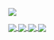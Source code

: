 
![](https://komarev.com/ghpvc/?username=d0kur0&label=?-23qfAF12)


<a href="https://github.com/d0kur0/cui">
  <img align="center" src="https://github-readme-stats.vercel.app/api/pin/?username=d0kur0&repo=cui&theme=radical" />
</a>

<a href="https://github.com/d0kur0/toster-stickers">
  <img align="center" src="https://github-readme-stats.vercel.app/api/pin/?username=d0kur0&repo=toster-stickers&theme=radical" />
</a>

<a href="https://github.com/d0kur0/webm-api">
  <img align="center" src="https://github-readme-stats.vercel.app/api/pin/?username=d0kur0&repo=webm-api&theme=radical" />
</a>

<a href="https://github.com/d0kur0/webm-pwa">
  <img align="center" src="https://github-readme-stats.vercel.app/api/pin/?username=d0kur0&repo=webm-pwa&theme=radical" />
</a>

